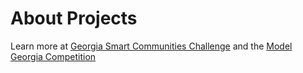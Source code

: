 # About Projects

Learn more at [Georgia Smart Communities Challenge](http://smartcities.ipat.gatech.edu/georgia-smart) and the [Model Georgia Competition](https://model.georgia.org/competition)
